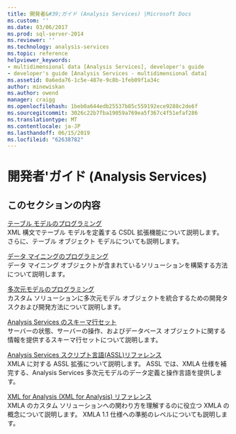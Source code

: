 ```yaml
---
title: 開発者&#39;ガイド (Analysis Services) |Microsoft Docs
ms.custom: ''
ms.date: 03/06/2017
ms.prod: sql-server-2014
ms.reviewer: ''
ms.technology: analysis-services
ms.topic: reference
helpviewer_keywords:
- multidimensional data [Analysis Services], developer's guide
- developer's guide [Analysis Services - multidimensional data]
ms.assetid: 0a6eda76-1c5e-487e-9c8b-1feb09f1a34c
author: minewiskan
ms.author: owend
manager: craigg
ms.openlocfilehash: 1beb0a644edb25537b85c559192ece9288c2de6f
ms.sourcegitcommit: 3026c22b7fba19059a769ea5f367c4f51efaf286
ms.translationtype: MT
ms.contentlocale: ja-JP
ms.lasthandoff: 06/15/2019
ms.locfileid: "62638782"
---
```

# <a name="developer39s-guide-analysis-services"></a>開発者&#39;ガイド (Analysis Services)
    
## <a name="in-this-section"></a>このセクションの内容  
 [テーブル モデルのプログラミング](tabular-model-programming-compatibility-levels-1050-1103/tabular-model-programming-for-compatibility-levels-1050-through-1103.md)  
 XML 構文でテーブル モデルを定義する CSDL 拡張機能について説明します。 さらに、テーブル オブジェクト モデルについても説明します。  
  
 [データ マイニングのプログラミング](dev-guide/data-mining-programming.md)  
 データ マイニング オブジェクトが含まれているソリューションを構築する方法について説明します。  
  
 [多次元モデルのプログラミング](multidimensional-models/multidimensional-model-programming.md)  
 カスタム ソリューションに多次元モデル オブジェクトを統合するための開発タスクおよび開発方法について説明します。  
  
 [Analysis Services のスキーマ行セット](https://docs.microsoft.com/bi-reference/schema-rowsets/analysis-services-schema-rowsets)  
 サーバーの状態、サーバーの操作、およびデータベース オブジェクトに関する情報を提供するスキーマ行セットについて説明します。  
  
 [Analysis Services スクリプト言語&#40;ASSL&#41;リファレンス](https://docs.microsoft.com/bi-reference/assl/analysis-services-scripting-language-assl-for-xmla)  
 XMLA に対する ASSL 拡張について説明します。 ASSL では、XMLA 仕様を補完する、Analysis Services 多次元モデルのデータ定義と操作言語を提供します。  
  
 [XML for Analysis (XML for Analysis) リファレンス](https://docs.microsoft.com/bi-reference/xmla/xml-for-analysis-xmla-reference)  
 XMLA のカスタム ソリューションへの関わり方を理解するのに役立つ XMLA の概念について説明します。 XMLA 1.1 仕様への準拠のレベルについても説明します。  
  
  
